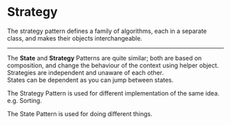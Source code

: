 # Strategy

The strategy pattern defines a
family of algorithms, each in
a separate class, and makes
their objects interchangeable.

---

The **State** and **Strategy** Patterns
are quite similar; both are based on
composition, and change the behaviour
of the context using helper object.  
Strategies are independent and unaware
of each other.  
States can be dependent as you can
jump between states.

The Strategy Pattern is used for different
implementation of the same idea.  
e.g. Sorting.

The State Pattern is used for doing
different things.
